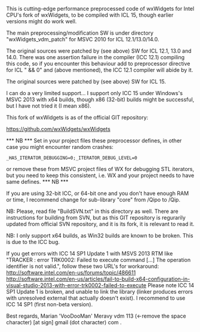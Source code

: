 This is cutting-edge performance preprocessed code of wxWidgets for Intel CPU's fork of wxWidgets, to be compiled with ICL 15, though earlier versions might do work well.

The main preprocessing/modification SW is under directory "wxWidgets_vdm_patch" for MSVC 2010 for ICL 12.1/13.0/14.0.

The original sources were patched by (see above) SW for ICL 12.1, 13.0 and 14.0. There was one assertion failure in the compiler (ICC 12.1) compiling this code, so if you encounter this behaviour add to preprocessor directive for ICL " && 0" and (above mentioned), the ICC 12.1 compiler will abide by it.

The original sources were patched by (see above) SW for ICL 15.

I can do a very limited support... I support only ICC 15 under Windows's MSVC 2013 with x64 builds, though x86 (32-bit) builds might be successful, but I have not tried it (I mean x86).

This fork of wxWidgets is as of the official GIT repository:

https://github.com/wxWidgets/wxWidgets

*** NB ***
Set in your project files these preprocessor defines, in other case you might encounter random crashes:
<pre><code>_HAS_ITERATOR_DEBUGGING=0;_ITERATOR_DEBUG_LEVEL=0</code></pre>
or remove these from MSVC project files of WX for debugging STL iterators, but you need to keep this consistent, i.e. WX and your project needs to have same defines.
*** NB ***

If you are using 32-bit ICC, or 64-bit one and you don't have enough RAM or time, I recommend change for sub-library "core" from /Qipo to /Qip.

NB: Please, read file "BuildSVN.txt" in this directory as well. There are instructions for building from SVN, but as this GIT repository is regurarily updated from official SVN repository, and it is its fork, it is relevant to read it.

NB: I only support x64 builds, as Win32 builds are known to be broken. This is due to the ICC bug.

If you get errors with ICC 14 SP1 Update 1 with MSVS 2013 RTM like "TRACKER : error TRK0002: Failed to execute command [...] The operation identifier is not valid.", follow these two URL's for workaround:
http://software.intel.com/en-us/forums/topic/486611
http://software.intel.com/en-us/articles/fail-to-build-x64-configuration-in-visual-studio-2013-with-error-trk0002-failed-to-execute
Please note ICC 14 SP1 Update 1 is broken, and unable to link the library (linker produces errors with unresolved external that actually doesn't exist). I recommend to use ICC 14 SP1 (first non-beta version).

Best regards,
Marian 'VooDooMan' Meravy
vdm 113 (<-remove the space character) [at sign] gmail (dot character) com
.
